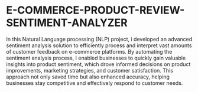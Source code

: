 # E-COMMERCE-PRODUCT-REVIEW-SENTIMENT-ANALYZER
In this Natural Language processing (NLP) project,  i developed an advanced sentiment analysis solution to efficiently process and interpret vast amounts of customer feedback on e-commerce platforms. By automating the sentiment analysis process, I enabled businesses to quickly gain valuable insights into product sentiment, which drove informed decisions on product improvements, marketing strategies, and customer satisfaction. This approach not only saved time but also enhanced accuracy, helping businesses stay competitive and effectively respond to customer needs.

